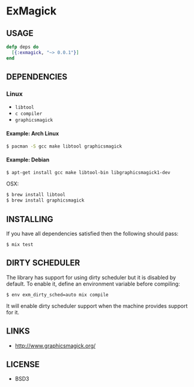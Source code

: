 ExMagick
========

USAGE
-----

```elixir
defp deps do
  [{:exmagick, "~> 0.0.1"}]
end
```

DEPENDENCIES
------------

### Linux ###

* `libtool`
* `c compiler`
* `graphicsmagick`

#### Example: Arch Linux ####

```bash
$ pacman -S gcc make libtool graphicsmagick
```

#### Example: Debian ####

```bash
$ apt-get install gcc make libtool-bin libgraphicsmagick1-dev
```

OSX:

```bash
$ brew install libtool
$ brew install graphicsmagick
```

INSTALLING
----------

If you have all dependencies satisfied then the following should pass:

```
$ mix test
```

DIRTY SCHEDULER
---------------

The library has support for using dirty scheduler but it is disabled
by default. To enable it, define an environment variable before
compiling:

```
$ env exm_dirty_sched=auto mix compile
```

It will enable dirty scheduler support when the machine provides
support for it.

LINKS
-----

* http://www.graphicsmagick.org/

LICENSE
-------

* BSD3
